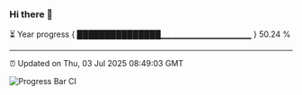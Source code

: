 ### Hi there 👋

⏳ Year progress { ███████████████▁▁▁▁▁▁▁▁▁▁▁▁▁▁▁ } 50.24 %

---

⏰ Updated on Thu, 03 Jul 2025 08:49:03 GMT

![Progress Bar CI](https://github.com/IshwaranRudhara/GIT-ACTION/workflows/Progress%20Bar%20CI/badge.svg)
